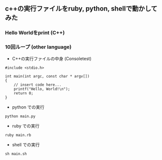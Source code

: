 ## c++の実行ファイルをruby, python, shellで動かしてみた

### Hello Worldをprint (C++)
### 10回ループ (other language)

* C++の実行ファイルの中身 (Consoletest)
```
#include <stdio.h>

int main(int argc, const char * argv[])
{
    // insert code here...
    printf("Hello, World!\n");
    return 0;
}
```

* python での実行
```
python main.py
```

* ruby での実行
```
ruby main.rb
```

* shell での実行
```
sh main.sh
```

